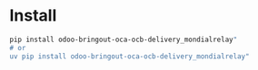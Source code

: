 # Install

```bash
pip install odoo-bringout-oca-ocb-delivery_mondialrelay"
# or
uv pip install odoo-bringout-oca-ocb-delivery_mondialrelay"
```
